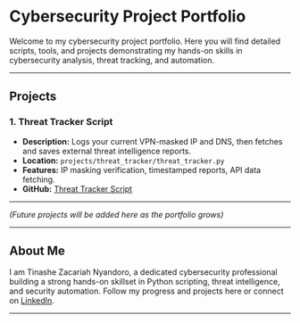 # Cybersecurity Project Portfolio

Welcome to my cybersecurity project portfolio. Here you will find detailed scripts, tools, and projects demonstrating my hands-on skills in cybersecurity analysis, threat tracking, and automation.

---

## Projects

### 1. Threat Tracker Script
- **Description:** Logs your current VPN-masked IP and DNS, then fetches and saves external threat intelligence reports.
- **Location:** `projects/threat_tracker/threat_tracker.py`
- **Features:** IP masking verification, timestamped reports, API data fetching.
- **GitHub:** [Threat Tracker Script](https://github.com/ZacariahCyberSec/Cybersecurity-Portfolio/tree/main/projects/threat_tracker)

---

*(Future projects will be added here as the portfolio grows)*

---

## About Me

I am Tinashe Zacariah Nyandoro, a dedicated cybersecurity professional building a strong hands-on skillset in Python scripting, threat intelligence, and security automation. Follow my progress and projects here or connect on [LinkedIn](https://www.linkedin.com/in/zacariahcybersec).

---
